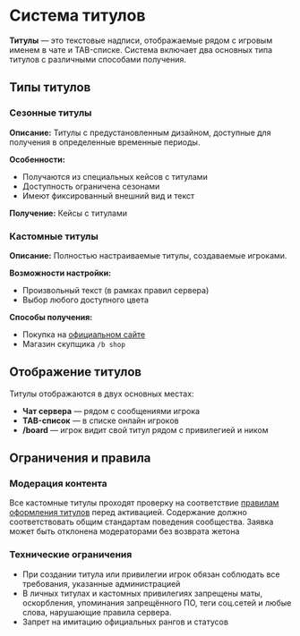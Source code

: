 # Система титулов

**Титулы** — это текстовые надписи, отображаемые рядом с игровым именем в чате и TAB-списке. Система включает два основных типа титулов с различными способами получения.

## Типы титулов

### Сезонные титулы

**Описание:** Титулы с предустановленным дизайном, доступные для получения в определенные временные периоды.

**Особенности:**
- Получаются из специальных кейсов с титулами
- Доступность ограничена сезонами
- Имеют фиксированный внешний вид и текст

**Получение:** Кейсы с титулами

### Кастомные титулы

**Описание:** Полностью настраиваемые титулы, создаваемые игроками.

**Возможности настройки:**
- Произвольный текст (в рамках правил сервера)
- Выбор любого доступного цвета

**Способы получения:**
- Покупка на [официальном сайте](https://holyworld.me/payment/lite/3200)
- Магазин скупщика `/b shop`

## Отображение титулов

Титулы отображаются в двух основных местах:
- **Чат сервера** — рядом с сообщениями игрока
- **TAB-список** — в списке онлайн игроков
- **/board** — игрок видит свой титул рядом с привилегией и ником

## Ограничения и правила

### Модерация контента
Все кастомные титулы проходят проверку на соответствие [правилам оформления титулов](https://holyworld.me/custom-titul/rules) перед активацией. Содержание должно соответствовать общим стандартам поведения сообщества. Заявка может быть отклонена модераторами без возврата жетона

### Технические ограничения
- При создании титула или привилегии игрок обязан соблюдать все требования, указанные администрацией
- В личных титулах и кастомных привилегиях запрещены маты, оскорбления, упоминания запрещённого ПО, теги соц.сетей и любые слова, нарушающие правила сервера.
- Запрет на имитацию официальных рангов и статусов